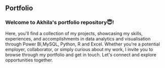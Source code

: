 ## Portfolio
### Welcome to Akhila's portfolio repository😇! 
Here, you'll find a collection of my projects, showcasing my skills, experiences, and accomplishments in data analytics and visualisation through Power BI,MySQL, Python, R and Excel. Whether you're a potential employer, collaborator, or simply curious about my work, I invite you to browse through my portfolio and get in touch. Let's connect and explore opportunities together.

